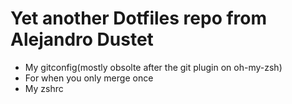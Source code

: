 # Yet another Dotfiles repo from Alejandro Dustet

- My gitconfig(mostly obsolte after the git plugin on oh-my-zsh)
- For when you only merge once
- My zshrc
